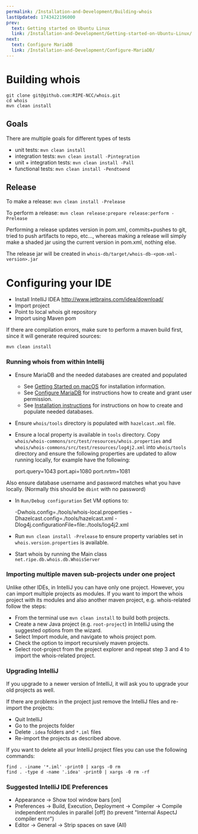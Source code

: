 ```yaml
---
permalink: /Installation-and-Development/Building-whois
lastUpdated: 1743422196000
prev:
  text: Getting started on Ubuntu Linux
  link: /Installation-and-Development/Getting-started-on-Ubuntu-Linux/
next:
  text: Configure MariaDB
  link: /Installation-and-Development/Configure-MariaDB/
---
```


# Building whois


    git clone git@github.com:RIPE-NCC/whois.git
    cd whois
    mvn clean install


## Goals

There are multiple goals for different types of tests

* unit tests: `mvn clean install`
* integration tests: `mvn clean install -Pintegration`
* unit + integration tests: `mvn clean install -Pall`
* functional tests: `mvn clean install -Pendtoend`

## Release

To make a release: `mvn clean install -Prelease`

To perform a release: `mvn clean release:prepare release:perform -Prelease`

Performing a release updates version in pom.xml, commits+pushes to git, tried to push artifacts to repo, etc..., whereas making a release will simply make a shaded jar using the current version in pom.xml, nothing else.

The release jar will be created in `whois-db/target/whois-db-<pom-xml-version>.jar`

# Configuring your IDE

* Install IntelliJ IDEA http://www.jetbrains.com/idea/download/
* Import project
* Point to local whois git repository
* Import using Maven pom

If there are compilation errors, make sure to perform a maven build first, since it will generate required sources:

    mvn clean install


### Running whois from within Intellij

- Ensure MariaDB and the needed databases are created and populated
  - See [Getting Started on macOS](../Installation-and-Development/Getting-started-on-macOS/#getting-started-on-macos) for installation information.
  - See [Configure MariaDB](../Installation-and-Development/Configure-MariaDB/#configure-mariadb) for instructions how to create and grant user permission.
  - See [Installation instructions](../Installation-and-Development/Installation-instructions/#installation-instructions) for instructions on how to create and populate needed databases.
- Ensure `whois/tools` directory is populated with `hazelcast.xml` file.
- Ensure a local property is available in `tools` directory. Copy `whois/whois-commons/src/test/resources/whois.properties` and `whois/whois-commons/src/test/resources/log4j2.xml` into `whois/tools` directory and ensure the following properties are updated to allow running locally, for example have the following:

    port.query=1043
    port.api=1080
    port.nrtm=1081

Also ensure database username and password matches what you have locally. (Normally this should be `dbint` with no password)

- In `Run/Debug configuration` Set VM options to:

    -Dwhois.config=./tools/whois-local.properties
    -Dhazelcast.config=./tools/hazelcast.xml
    -Dlog4j.configurationFile=file:./tools/log4j2.xml

- Run `mvn clean install -Prelease` to ensure property variables set in `whois.version.properties` is available.
- Start whois by running the Main class `net.ripe.db.whois.db.WhoisServer`

### Importing multiple maven sub-projects under one project
Unlike other IDEs, in IntelliJ you can have only one project. However, you can import multiple projects as modules. If you want to import the whois project with its modules and also another maven project, e.g. whois-related follow the steps:   
* From the terminal use `mvn clean install` to build both projects.
* Create a new Java project (e.g. `root-project`) in IntelliJ using the suggested options from the wizard.
* Select Import module, and navigate to whois project pom.
* Check the option to import recursively maven projects.
* Select root-project from the project explorer and repeat step 3 and 4 to import the whois-related project.

### Upgrading IntelliJ
If you upgrade to a newer version of IntelliJ, it will ask you to upgrade your old projects as well.

If there are problems in the project just remove the IntelliJ files and re-import the projects:
* Quit IntelliJ
* Go to the projects folder
* Delete `.idea` folders and `*.iml` files
* Re-import the projects as described above. 

If you want to delete all your IntelliJ project files you can use the following commands:

    find . -iname '*.iml' -print0 | xargs -0 rm
    find . -type d -name '.idea' -print0 | xargs -0 rm -rf


### Suggested IntelliJ IDE Preferences

* Appearance -> Show tool window bars \[on\]
* Preferences -> Build, Execution, Deployment -> Compiler -> Compile independent modules in parallel \[off\] (to prevent "Internal AspectJ compiler error")
* Editor -> General -> Strip spaces on save (All)
